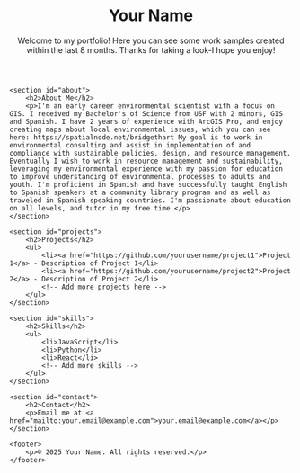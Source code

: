 
<!DOCTYPE html>
<html lang="en">
<head>
    <meta charset="UTF-8">
    <meta name="viewport" content="width=device-width, initial-scale=1.0">
    <title>Your Name - Portfolio</title>
    <link rel="stylesheet" href="style.css">
</head>
<body>
    <header>
        <h1>Your Name</h1>
        <p>Welcome to my portfolio! Here you can see some work samples created within the last 8 months. Thanks for taking a look-I hope you enjoy! </p>
    </header>

    <section id="about">
        <h2>About Me</h2>
        <p>I'm an early career environmental scientist with a focus on GIS. I received my Bachelor's of Science from USF with 2 minors, GIS and Spanish. I have 2 years of experience with ArcGIS Pro, and enjoy creating maps about local environmental issues, which you can see here: https://spatialnode.net/bridgethart My goal is to work in environmental consulting and assist in implementation of and compliance with sustainable policies, design, and resource management. Eventually I wish to work in resource management and sustainability, leveraging my environmental experience with my passion for education to improve understanding of environmental processes to adults and youth. I'm proficient in Spanish and have successfully taught English to Spanish speakers at a community library program and as well as traveled in Spanish speaking countries. I'm passionate about education on all levels, and tutor in my free time.</p>
    </section>

    <section id="projects">
        <h2>Projects</h2>
        <ul>
            <li><a href="https://github.com/yourusername/project1">Project 1</a> - Description of Project 1</li>
            <li><a href="https://github.com/yourusername/project2">Project 2</a> - Description of Project 2</li>
            <!-- Add more projects here -->
        </ul>
    </section>

    <section id="skills">
        <h2>Skills</h2>
        <ul>
            <li>JavaScript</li>
            <li>Python</li>
            <li>React</li>
            <!-- Add more skills -->
        </ul>
    </section>

    <section id="contact">
        <h2>Contact</h2>
        <p>Email me at <a href="mailto:your.email@example.com">your.email@example.com</a></p>
    </section>

    <footer>
        <p>© 2025 Your Name. All rights reserved.</p>
    </footer>
</body>
</html>
